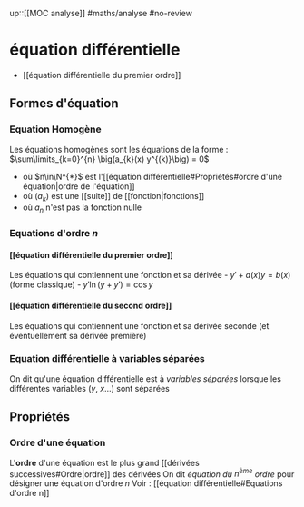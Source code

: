 up::[[MOC analyse]]
#maths/analyse #no-review 
# équation différentielle

 - [[équation différentielle du premier ordre]]

## Formes d'équation

### Equation Homogène
Les équations homogènes sont les équations de la forme :
$\sum\limits_{k=0}^{n} \big(a_{k}(x) y^{(k)}\big) = 0$ 
 - où $n\in\N^{*}$ est l'[[équation différentielle#Propriétés#ordre d'une équation|ordre de l'équation]]
 - où $(a_{k})$ est une [[suite]] de [[fonction|fonctions]]
 - où $a_{n}$ n'est pas la fonction nulle

### Equations d'ordre $n$

#### [[équation différentielle du premier ordre]]
Les équations qui contiennent une fonction et sa dérivée
    - $y' + a(x)y = b(x)$ (forme classique)
    - $y'\ln(y + y') = \cos y$


#### [[équation différentielle du second ordre]]
Les équations qui contiennent une fonction et sa dérivée seconde (et éventuellement sa dérivée première)


### Equation différentielle à variables séparées
On dit qu'une équation différentielle est à *variables séparées* lorsque les différentes variables ($y$, $x \ldots$) sont séparées

## Propriétés

### Ordre d'une équation
L'**ordre** d'une équation est le plus grand [[dérivées successives#Ordre|ordre]] des dérivées
On dit _équation du $n^{\text{ème}}$ ordre_ pour désigner une équation d'ordre $n$
Voir : [[équation différentielle#Equations d'ordre n]]


